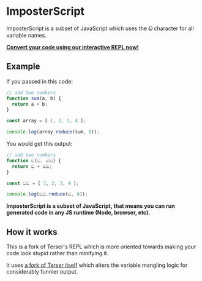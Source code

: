 # ImposterScript

ImposterScript is a subset of JavaScript which uses the **ඞ** character for all variable names.

[**Convert your code using our interactive REPL now!**](https://imposterscript.dev/)

## Example

If you passed in this code:

```js
// add two numbers
function sum(a, b) {
  return a + b;
}

const array = [ 1, 2, 3, 4 ];

console.log(array.reduce(sum, 0));
```

You would get this output:

```js
// add two numbers
function ඞ(ඞ, ඞඞ) {
  return ඞ + ඞඞ;
}

const ඞඞ = [ 1, 2, 3, 4 ];

console.log(ඞඞ.reduce(ඞ, 0));
```

**ImposterScript is a subset of JavaScript, that means you can run generated code in any JS runtime (Node, browser, etc).**

## How it works

This is a fork of Terser's REPL which is more oriented towards making your code look stupid rather than minifying it.

It uses [a fork of Terser itself](https://www.npmjs.com/package/@jonahsnider/amongus-terser) which alters the variable mangling logic for considerably funnier output.

